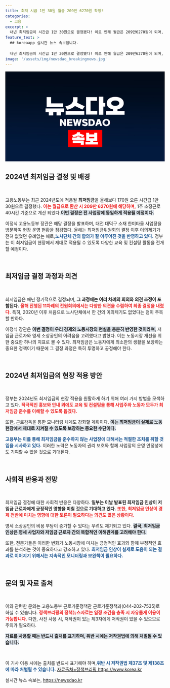 ```yaml
---
title: 최저 시급 1만 30원 월급 209만 6270원 확정!
categories:
  - 고용
excerpt: >
  내년 최저임금이 시간급 1만 30원으로 결정됐다! 이로 인해 월급은 209만6270원이 되며, 전 사업장에 동일 적용된다. 노사단체의 이의제기는 없었고, 정부는 준수 촉진에 나선다. 이정식 장관은 최저임금 결정의 중요성을 강조했다. 클릭해 자세히 알아보세요!
feature_text: >
  ## koreaapp 실시간 뉴스 속보입니다.

  내년 최저임금이 시간급 1만 30원으로 결정됐다! 이로 인해 월급은 209만6270원이 되며, 전 사업장에 동일 적용된다. 노사단체의 이의제기는 없었고, 정부는 준수 촉진에 나선다. 이정식 장관은 최저임금 결정의 중요성을 강조했다. 클릭해 자세히 알아보세요!
image: '/assets/img/newsdao_breakingnews.jpg'
---
```


<p><img src="/assets/img/newsdao_breakingnews.jpg" alt="koreaapp 속보" /></p>

<h2 data-ke-size="size26">2024년 최저임금 결정 및 배경</h2>

<p data-ke-size="size16">&nbsp;</p>

<p>고용노동부는 최근 2024년도에 적용될 <b>최저임금</b>을 올해보다 170원 오른 시간급 1만 30원으로 결정했다. <b><span style="color: #ee2323;">이는 월급으로 환산 시 209만 6270원에 해당하며,</span></b> 1주 소정근로 40시간 기준으로 계산 되었다.<b><span style="background-color: #21538527;">이번 결정은 전 사업장에 동일하게 적용될 예정이다.</span></b></p>

<p>이정식 고용노동부 장관은 해당 결정을 발표하며, 대전 대덕구 소재 한미타올 사업장을 방문하여 현장 운영 현황을 점검했다. 올해는 최저임금위원회의 결정 이후 이의제기가 전혀 없었던 유례없는 해로,<b><span style="color: #1a5490;">노사단체 간의 합의가 잘 이루어진 것을 반영하고 있다.</span></b> 정부는 이 최저임금이 현장에서 제대로 적용될 수 있도록 다양한 교육 및 컨설팅 활동을 전개할 예정이다.</p>

<p data-ke-size="size16">&nbsp;</p>

<h2 data-ke-size="size26">최저임금 결정 과정과 의견</h2>

<p data-ke-size="size16">&nbsp;</p>

<p>최저임금은 매년 정기적으로 결정되며,<b> 그 과정에는 여러 차례의 회의와 의견 조정이 포함된다.</b> <b><span style="color: #ee2323;">올해 진행된 11차례의 전원회의에서는 다양한 의견을 수렴하여 최종 결정을 내렸다.</span></b> 특히, 2020년 이후 처음으로 노사단체에서 한 건의 이의제기도 없었다는 점이 주목할 만하다.</p>

<p>이정식 장관은 <b><span style="background-color: #21538527;">이번 결정이 우리 경제와 노동시장의 현실을 충분히 반영한 것이라며,</span></b> 저임금 근로자와 영세 소상공인의 어려움을 고려했다고 밝혔다. 이는 노동시장 개선을 위한 중요한 하나의 지표로 볼 수 있다. 최저임금은 노동자에게 최소한의 생활을 보장하는 중요한 정책이기 때문에 그 결정 과정은 특히 투명하고 공정해야 한다.</p>

<p data-ke-size="size16">&nbsp;</p>

<h2 data-ke-size="size26">2024년 최저임금의 현장 적용 방안</h2>

<p data-ke-size="size16">&nbsp;</p>

<p>정부는 2024년도 최저임금의 현장 적용을 원활하게 하기 위해 여러 가지 방법을 모색하고 있다. <b><span style="color: #ee2323;">적극적인 홍보와 안내 외에도 교육 및 컨설팅을 통해 사업주와 노동자 모두가 최저임금 준수를 이해할 수 있도록 돕겠다.</span></b> </p>

<p>또한, 근로감독을 통한 모니터링 체계도 강화할 계획이다. <b><span style="background-color: #21538527;">이는 최저임금이 실제로 노동현장에서 제대로 지켜질 수 있도록 보장하는 중요한 수단이다.</span></b></p>

<p><b><span style="color: #1a5490;">고용부는 이를 통해 최저임금을 준수하지 않는 사업장에 대해서는 적절한 조치를 취할 것임을 시사하고 있다.</span></b> 이러한 노력은 노동자의 권리 보호와 함께 사업장의 운영 안정성에도 기여할 수 있을 것으로 기대된다.</p>

<p data-ke-size="size16">&nbsp;</p>

<h2 data-ke-size="size26">사회적 반응과 전망</h2>

<p data-ke-size="size16">&nbsp;</p>

<p>최저임금 결정에 대한 사회적 반응은 다양하다. <b>일부는 이날 발표된 최저임금 인상이 저임금 근로자에게 긍정적인 영향을 미칠 것으로 기대하고 있다.</b> <b><span style="color: #ee2323;">또한, 최저임금 인상이 경제 전반에 미치는 영향에 대한 토론이 필요하다는 의견도 많은 상황이다.</span></b></p>

<p>영세 소상공인의 비용 부담이 증가할 수 있다는 우려도 제기되고 있다. <b><span style="background-color: #21538527;">결국, 최저임금 인상은 영세 사업자와 저임금 근로자 간의 복합적인 이해관계를 고려해야 한다.</span></b> </p>

<p>또한, 전문가들은 이러한 변화가 노동시장에 미치는 긍정적인 효과와 함께 부정적인 효과를 분석하는 것이 중요하다고 강조하고 있다. <b><span style="color: #1a5490;">최저임금 인상이 실제로 도움이 되는 결과로 이어지기 위해서는 지속적인 모니터링과 보완책이 필요하다.</span></b></p>

<p data-ke-size="size16">&nbsp;</p>

<h2 data-ke-size="size26">문의 및 자료 출처</h2>

<p data-ke-size="size16">&nbsp;</p>

<p>이와 관련한 문의는 고용노동부 근로기준정책관 근로기준정책과(044-202-7535)로 하실 수 있습니다. <b><span style="color: #ee2323;">정책브리핑의 정책뉴스자료는 일정 조건을 충족 시 자유롭게 이용이 가능합니다.</span></b> 다만, 사진 사용 시, 저작권이 있는 제3자에게 저작권이 있을 수 있으므로 주의가 필요하다. </p>

<p><b><span style="background-color: #21538527;">자료를 사용할 때는 반드시 출처를 표기하며, 위반 시에는 저작권법에 의해 처벌될 수 있습니다.</span></b> <p data-ke-size="size16">&nbsp;</p></p>

<p>이 기사 이용 시에는 출처를 반드시 표기해야 하며,<b><span style="color: #1a5490;">위반 시 저작권법 제37조 및 제138조에 따라 처벌될 수 있습니다.</span></b> <a href="https://https://www.korea.kr">자료출처=정책브리핑 https://www.korea.kr</a></p>
실시간 뉴스 속보는, <a href="https://newsdao.kr" rel="dofollow">https://newsdao.kr</a>


